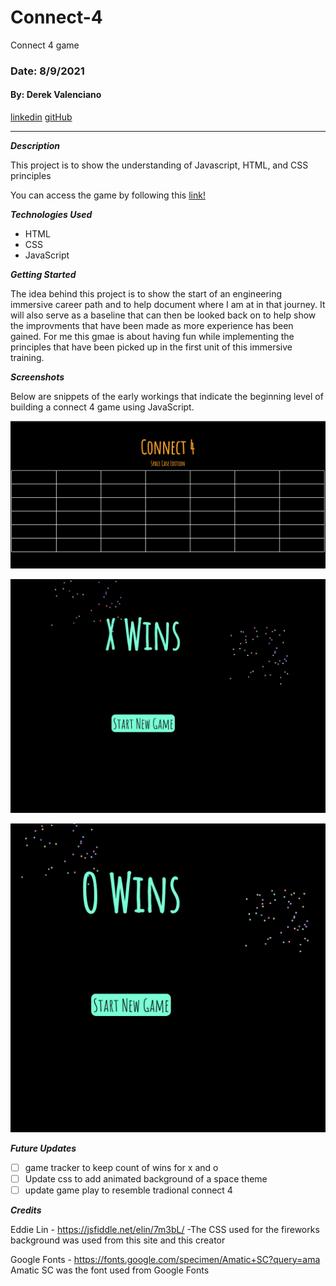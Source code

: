 # Connect-4

Connect 4 game

### Date: 8/9/2021

#### By: Derek Valenciano

[linkedin](https://www.linkedin.com/in/derekvalenciano/)
[gitHub](https://github.com/dvalenciano)

---

**_Description_**

This project is to show the understanding of Javascript, HTML, and CSS principles

You can access the game by following this [link!](https://derek-game-project.surge.sh/)

**_Technologies Used_**

- HTML
- CSS
- JavaScript

**_Getting Started_**

The idea behind this project is to show the start of an engineering immersive career path and to help document where I am at in that journey. It will also serve as a baseline that can then be looked back on to help show the improvments that have been made as more experience has been gained. For me this gmae is about having fun while implementing the principles that have been picked up in the first unit of this immersive training.

**_Screenshots_**

Below are snippets of the early workings that indicate the beginning level of building a connect 4 game using JavaScript.

![screenshot](Gameboard.png)

![screenshot2](xwins.png)

![screenshot3](owins.png)

**_Future Updates_**

- [ ] game tracker to keep count of wins for x and o
- [ ] Update css to add animated background of a space theme
- [ ] update game play to resemble tradional connect 4

**_Credits_**

Eddie Lin - https://jsfiddle.net/elin/7m3bL/
-The CSS used for the fireworks background was used from this site and this creator

Google Fonts - https://fonts.google.com/specimen/Amatic+SC?query=ama
Amatic SC was the font used from Google Fonts
